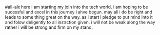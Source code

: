 #all-alx
here i am starting my join into the tech world.
i am hoping to be sucessful and excel in this journey i ahve begun.
may all i do be right and leads to some thing great on the way.
as i start i pledge to put mind into it and folow deligently to all instrction given.
i will not be weak along the way rather i will be strong and firm on my stand.

